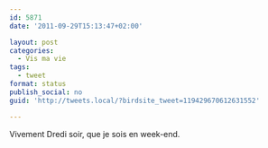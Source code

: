 ```yaml
---
id: 5871
date: '2011-09-29T15:13:47+02:00'

layout: post
categories:
  - Vis ma vie
tags:
  - tweet
format: status
publish_social: no
guid: 'http://tweets.local/?birdsite_tweet=119429670612631552'

---
```


Vivement Dredi soir, que je sois en week-end.